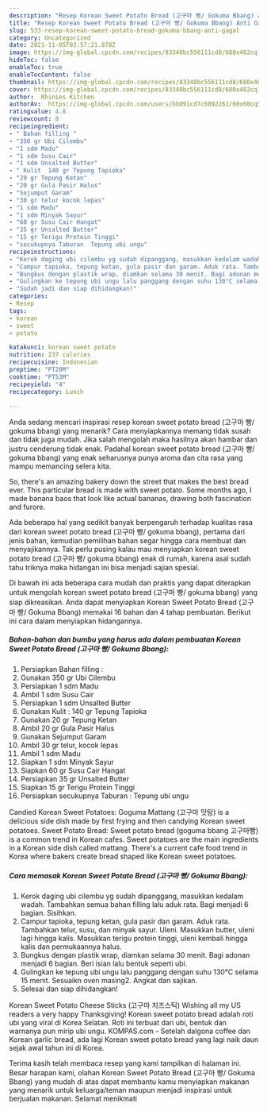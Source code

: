 ```yaml
---
description: "Resep Korean Sweet Potato Bread (고구마 빵/ Gokuma Bbang) Anti Gagal"
title: "Resep Korean Sweet Potato Bread (고구마 빵/ Gokuma Bbang) Anti Gagal"
slug: 533-resep-korean-sweet-potato-bread-gokuma-bbang-anti-gagal
category: Uncategorized
date: 2021-11-05T03:57:21.878Z
image: https://img-global.cpcdn.com/recipes/83340bc556111cd8/680x482cq70/korean-sweet-potato-bread-고구마-빵-gokuma-bbang-foto-resep-utama.jpg
hideToc: false
enableToc: true
enableTocContent: false
thumbnail: https://img-global.cpcdn.com/recipes/83340bc556111cd8/680x482cq70/korean-sweet-potato-bread-고구마-빵-gokuma-bbang-foto-resep-utama.jpg
cover: https://img-global.cpcdn.com/recipes/83340bc556111cd8/680x482cq70/korean-sweet-potato-bread-고구마-빵-gokuma-bbang-foto-resep-utama.jpg
author:  Rhinies Kitchen
authorAv:  https://img-global.cpcdn.com/users/bb091cd7c6892261/60x60cq50/avatar.jpg
ratingvalue: 4.8
reviewcount: 8
recipeingredient:
- " Bahan filling "
- "350 gr Ubi Cilembu"
- "1 sdm Madu"
- "1 sdm Susu Cair"
- "1 sdm Unsalted Butter"
- " Kulit  140 gr Tepung Tapioka"
- "20 gr Tepung Ketan"
- "20 gr Gula Pasir Halus"
- "Sejumput Garam"
- "30 gr telur kocok lepas"
- "1 sdm Madu"
- "1 sdm Minyak Sayur"
- "60 gr Susu Cair Hangat"
- "35 gr Unsalted Butter"
- "15 gr Terigu Protein Tinggi"
- "secukupnya Taburan  Tepung ubi ungu"
recipeinstructions:
- "Kerok daging ubi cilembu yg sudah dipanggang, masukkan kedalam wadah. Tambahkan semua bahan filling lalu aduk rata. Bagi menjadi 6 bagian. Sisihkan."
- "Campur tapioka, tepung ketan, gula pasir dan garam. Aduk rata. Tambahkan telur, susu, dan minyak sayur. Uleni. Masukkan butter, uleni lagi hingga kalis. Masukkan terigu protein tinggi, uleni kembali hingga kalis dan permukaannya halus."
- "Bungkus dengan plastik wrap, diamkan selama 30 menit. Bagi adonan menjadi 6 bagian. Beri isian lalu bentuk seperti ubi."
- "Gulingkan ke tepung ubi ungu lalu panggang dengan suhu 130°C selama 15 menit. Sesuaikn oven masing2. Angkat dan sajikan."
- "Sudah jadi dan siap dihidangkan!"
categories:
- Resep
tags:
- korean
- sweet
- potato

katakunci: korean sweet potato 
nutrition: 237 calories
recipecuisine: Indonesian
preptime: "PT20M"
cooktime: "PT53M"
recipeyield: "4"
recipecategory: Lunch

---
```



Anda sedang mencari inspirasi resep korean sweet potato bread (고구마 빵/ gokuma bbang) yang menarik? Cara menyiapkannya memang tidak susah dan tidak juga mudah. Jika salah mengolah maka hasilnya akan hambar dan justru cenderung tidak enak. Padahal korean sweet potato bread (고구마 빵/ gokuma bbang) yang enak seharusnya punya aroma dan cita rasa yang mampu memancing selera kita.


So, there&#39;s an amazing bakery down the street that makes the best bread ever. This particular bread is made with sweet potato. Some months ago, I made banana baos that look like actual bananas, drawing both fascination and furore.

Ada beberapa hal yang sedikit banyak berpengaruh terhadap kualitas rasa dari korean sweet potato bread (고구마 빵/ gokuma bbang), pertama dari jenis bahan, kemudian pemilihan bahan segar hingga cara membuat dan menyajikannya. Tak perlu pusing kalau mau menyiapkan korean sweet potato bread (고구마 빵/ gokuma bbang) enak di rumah, karena asal sudah tahu triknya maka hidangan ini bisa menjadi sajian spesial.


Di bawah ini ada beberapa cara mudah dan praktis yang dapat diterapkan untuk mengolah korean sweet potato bread (고구마 빵/ gokuma bbang) yang siap dikreasikan. Anda dapat menyiapkan Korean Sweet Potato Bread (고구마 빵/ Gokuma Bbang) memakai 16 bahan dan 4 tahap pembuatan. Berikut ini cara dalam menyiapkan hidangannya.

<!--inarticleads1-->

##### Bahan-bahan dan bumbu yang harus ada dalam pembuatan Korean Sweet Potato Bread (고구마 빵/ Gokuma Bbang):

1. Persiapkan  Bahan filling :
1. Gunakan 350 gr Ubi Cilembu
1. Persiapkan 1 sdm Madu
1. Ambil 1 sdm Susu Cair
1. Persiapkan 1 sdm Unsalted Butter
1. Gunakan  Kulit : 140 gr Tepung Tapioka
1. Gunakan 20 gr Tepung Ketan
1. Ambil 20 gr Gula Pasir Halus
1. Gunakan Sejumput Garam
1. Ambil 30 gr telur, kocok lepas
1. Ambil 1 sdm Madu
1. Siapkan 1 sdm Minyak Sayur
1. Siapkan 60 gr Susu Cair Hangat
1. Persiapkan 35 gr Unsalted Butter
1. Siapkan 15 gr Terigu Protein Tinggi
1. Persiapkan secukupnya Taburan : Tepung ubi ungu


Candied Korean Sweet Potatoes: Goguma Mattang (고구마 맛탕) is a delicious side dish made by first frying and then candying Korean sweet potatoes. Sweet Potato Bread: Sweet potato bread (goguma bbang 고구마빵) is a common trend in Korean cafes. Sweet potatoes are the main ingredients in a Korean side dish called mattang. There&#39;s a current cafe food trend in Korea where bakers create bread shaped like Korean sweet potatoes. 

<!--inarticleads2-->

##### Cara memasak Korean Sweet Potato Bread (고구마 빵/ Gokuma Bbang):

1. Kerok daging ubi cilembu yg sudah dipanggang, masukkan kedalam wadah. Tambahkan semua bahan filling lalu aduk rata. Bagi menjadi 6 bagian. Sisihkan.
1. Campur tapioka, tepung ketan, gula pasir dan garam. Aduk rata. Tambahkan telur, susu, dan minyak sayur. Uleni. Masukkan butter, uleni lagi hingga kalis. Masukkan terigu protein tinggi, uleni kembali hingga kalis dan permukaannya halus.
1. Bungkus dengan plastik wrap, diamkan selama 30 menit. Bagi adonan menjadi 6 bagian. Beri isian lalu bentuk seperti ubi.
1. Gulingkan ke tepung ubi ungu lalu panggang dengan suhu 130°C selama 15 menit. Sesuaikn oven masing2. Angkat dan sajikan.
1. Selesai dan siap dihidangkan!

Korean Sweet Potato Cheese Sticks (고구마 치즈스틱) Wishing all my US readers a very happy Thanksgiving! Korean sweet potato bread adalah roti ubi yang viral di Korea Selatan. Roti ini terbuat dari ubi, bentuk dan warnanya pun mirip ubi ungu. KOMPAS.com - Setelah dalgona coffee dan Korean garlic bread, ada lagi Korean sweet potato bread yang lagi naik daun sejak awal tahun ini di Korea. 

Terima kasih telah membaca resep yang kami tampilkan di halaman ini. Besar harapan kami, olahan Korean Sweet Potato Bread (고구마 빵/ Gokuma Bbang) yang mudah di atas dapat membantu kamu menyiapkan makanan yang menarik untuk keluarga/teman maupun menjadi inspirasi untuk berjualan makanan. Selamat menikmati
